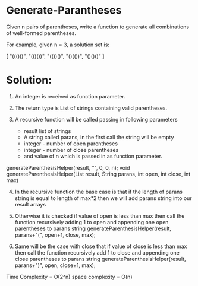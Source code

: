# Generate-Parantheses
Given n pairs of parentheses, write a function to generate all combinations of well-formed parentheses.

For example, given n = 3, a solution set is:

 [
 "((()))",
 "(()())",
 "(())()",
 "()(())",
 "()()()"
 ]

# Solution:

1. An integer is received as function parameter.

2. The return type is List of strings containing valid parentheses.

3. A recursive function will be called passing in following parameters
	* result list of strings
	* A string called parans, in the first call the string will be empty
	* integer - number of open parentheses
	* integer - number of close parentheses
	* and value of n which is passed in as function parameter.
	
generateParenthesisHelper(result, "", 0, 0, n);
void generateParenthesisHelper(List<String> result, String parans, int open, int close, int max)

4. In the recursive function the base case is that if the length of parans string is equal to length of max*2 then we will add parans string into our result arrays

5. Otherwise it is checked if value of open is less than max then call the function recursively adding 1 to open and appending one open parentheses to parans string
generateParenthesisHelper(result, parans+"(", open+1, close, max);

6. Same will be the case with close that if value of close is less than max then call the function recursively add 1 to close and appending one close parentheses to parans string
generateParenthesisHelper(result, parans+")", open, close+1, max);


Time Complexity = O(2^n)
space complexity = O(n)
